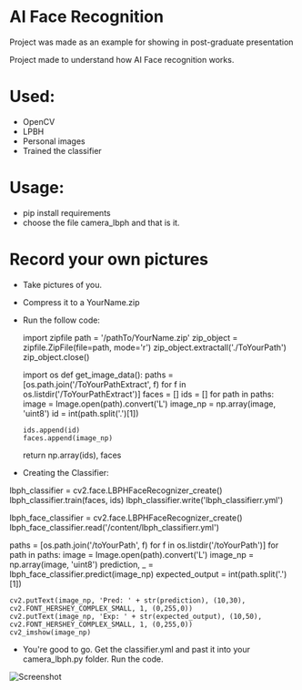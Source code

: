 # AI Face Recognition
Project was made as an example for showing in post-graduate presentation

Project made to understand how AI Face recognition works.

# Used:
* OpenCV
* LPBH
* Personal images
* Trained the classifier

# Usage:
* pip install requirements
* choose the file camera_lbph and that is it.

# Record your own pictures
* Take pictures of you.
* Compress it to a YourName.zip
* Run the follow code:

  import zipfile
  path = '/pathTo/YourName.zip'
  zip_object = zipfile.ZipFile(file=path, mode='r')
  zip_object.extractall('./ToYourPath')
  zip_object.close()
  
  import os
  def get_image_data():
    paths = [os.path.join('/ToYourPathExtract', f) for f in os.listdir('/ToYourPathExtract')]
    faces = []
    ids = []
    for path in paths:
      image = Image.open(path).convert('L')
      image_np = np.array(image, 'uint8')
      id = int(path.split('.')[1])
  
      ids.append(id)
      faces.append(image_np)
  
    return np.array(ids), faces

 * Creating the Classifier:

  lbph_classifier = cv2.face.LBPHFaceRecognizer_create()
  lbph_classifier.train(faces, ids)
  lbph_classifier.write('lbph_classifierr.yml')

  lbph_face_classifier = cv2.face.LBPHFaceRecognizer_create()
  lbph_face_classifier.read('/content/lbph_classifierr.yml')

  paths = [os.path.join('/toYourPath', f) for f in os.listdir('/toYourPath')]
  for path in paths:
    image = Image.open(path).convert('L')
    image_np = np.array(image, 'uint8')
    prediction, _ = lbph_face_classifier.predict(image_np)
    expected_output = int(path.split('.')[1])
  
    cv2.putText(image_np, 'Pred: ' + str(prediction), (10,30), cv2.FONT_HERSHEY_COMPLEX_SMALL, 1, (0,255,0))
    cv2.putText(image_np, 'Exp: ' + str(expected_output), (10,50), cv2.FONT_HERSHEY_COMPLEX_SMALL, 1, (0,255,0))
    cv2_imshow(image_np)

 * You're good to go. Get the classifier.yml and past it into your camera_lbph.py folder. Run the code.

![Screenshot](demo.gif)
